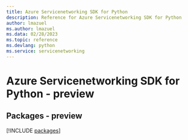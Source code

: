 ```yaml
---
title: Azure Servicenetworking SDK for Python
description: Reference for Azure Servicenetworking SDK for Python
author: lmazuel
ms.author: lmazuel
ms.data: 02/28/2023
ms.topic: reference
ms.devlang: python
ms.service: servicenetworking
---
```

# Azure Servicenetworking SDK for Python - preview
## Packages - preview
[!INCLUDE [packages](servicenetworking-index.md)]